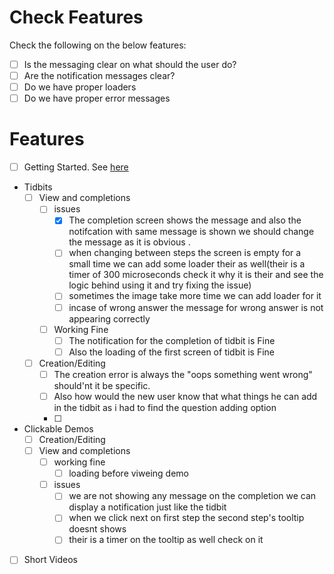 # Check Features
Check the following on the below features:
- [ ] Is the messaging clear on what should the user do?
- [ ] Are the notification messages clear?
- [ ] Do we have proper loaders
- [ ] Do we have proper error messages

# Features
- [ ] Getting Started. See [here](./getting_started.md)
- Tidbits
  - [ ] View and completions
    - [ ] issues
      - [x] The completion screen shows the message and also the notifcation with same message is shown we should change the message as it is obvious .
      - [ ] when changing between steps the screen is empty for a small time we can add some loader their as well(their is a timer of 300 microseconds check it why it is their and see the logic behind using it and try fixing the issue)
      - [ ] sometimes the image take more time we can add loader for it
      - [ ] incase of wrong answer the message for wrong answer is not appearing correctly
    - [ ] Working Fine
      - [ ] The notification for the completion of tidbit is Fine
      - [ ] Also the loading of the first screen of tidbit is Fine
  - [ ] Creation/Editing
      - [ ] The creation error is always the "oops something went wrong" should'nt it be specific.
      - [ ] Also how would the new user know that what things he can add in the tidbit as i had to find the question adding option
      - [ ] 
- Clickable Demos
  - [ ] Creation/Editing
  - [ ] View and completions
    - [ ] working fine
      - [ ] loading before viweing demo
    - [ ] issues 
      - [ ] we are not showing any message on the completion we can display a notification just like the tidbit
      - [ ] when we  click next on  first step  the second step's tooltip doesnt shows
      - [ ] their is a timer on the tooltip as well check on it

- [ ] Short Videos
